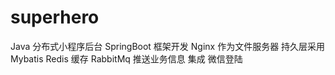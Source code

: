 # superhero
Java 分布式小程序后台
SpringBoot 框架开发
Nginx 作为文件服务器
持久层采用Mybatis 
Redis 缓存
RabbitMq 推送业务信息
集成 微信登陆
